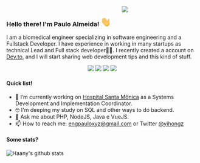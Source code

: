 <img align='right' src='https://user-images.githubusercontent.com/5713670/87202985-820dcb80-c2b6-11ea-9f56-7ec461c497c3.gif' width='200"'>

### Hello there! I'm Paulo Almeida! <img height="30" width="30" src="https://github.com/yihongz/yihongz/blob/main/tenor.gif" />

I am a biomedical engineer specializing in software engineering and a Fullstack Developer. I have experience in working in many startups as technical Lead and Full stack developer👨‍💻. I recently created a account on [Dev.to](https://dev.to/yihongz), and I will start sharing web development tips and this kind of stuff.

<p align="center">
<a href= "https://www.linkedin.com/in/paulo-victor-s-almeida-2a1351157/"><img src="https://img.icons8.com/material-outlined/30/000000/linkedin.png"/></a>
<a href= "https://dev.to/yihongz"><img src="https://img.icons8.com/windows/32/000000/dev.png"/></a>
<a href= "https://twitter.com/yihongz"><img src="https://img.icons8.com/material-outlined/30/000000/twitter.png"/></a>
<a href= "mailto:engpauloxyz@gmail.com"><img src="https://img.icons8.com/ios-filled/28/gmail.png"/></a>
</p>

#### Quick list!

- 📱  I’m currently working on [Hospital Santa Mônica](http://www.hospsantamonica.com.br) as a Systems Development and Implementation Coordinator.
- 🤓 I'm deeping my study on SQL and other ways to do backend.
- 💬 Ask me about PHP, NodeJS, Java e VueJS.
- 📫 How to reach me: engpauloxyz@gmail.com or Twitter [@yihongz](https://twitter.com/yihongz)

#### Some stats?

![Haany's github stats](https://github-readme-stats.vercel.app/api?username=yihongz&show_icons=true&hide=[%22issues%22])
